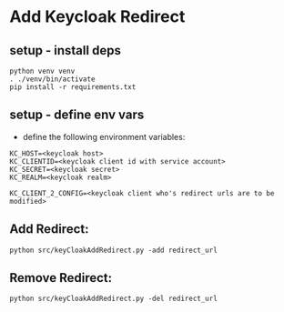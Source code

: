 # Add Keycloak Redirect

## setup - install deps

```
python venv venv
. ./venv/bin/activate
pip install -r requirements.txt
```

## setup - define env vars

* define the following environment variables:
```
KC_HOST=<keycloak host>
KC_CLIENTID=<keycloak client id with service account>
KC_SECRET=<keycloak secret>
KC_REALM=<keycloak realm>

KC_CLIENT_2_CONFIG=<keycloak client who's redirect urls are to be modified>
```

## Add Redirect:

`python src/keyCloakAddRedirect.py -add redirect_url`

## Remove Redirect:
`python src/keyCloakAddRedirect.py -del redirect_url`

